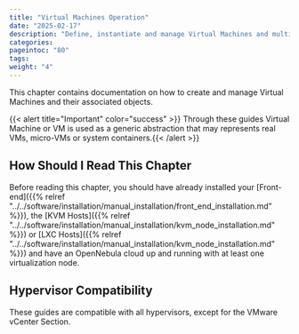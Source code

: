 ```yaml
---
title: "Virtual Machines Operation"
date: "2025-02-17"
description: "Define, instantiate and manage Virtual Machines and multi-VM workflows"
categories:
pageintoc: "80"
tags:
weight: "4"
---
```


<a id="virtual-machines-operation"></a>

<!--# Virtual Machines Operation -->

<a id="vm-management-overview"></a>

<!--# Overview -->

This chapter contains documentation on how to create and manage Virtual Machines and their associated objects.

{{< alert title="Important" color="success" >}}
Through these guides Virtual Machine or VM is used as a generic abstraction that may represents real VMs, micro-VMs or system containers.{{< /alert >}} 

## How Should I Read This Chapter

Before reading this chapter, you should have already installed your [Front-end]({{% relref "../../software/installation/manual_installation/front_end_installation.md" %}}), the [KVM Hosts]({{% relref "../../software/installation/manual_installation/kvm_node_installation.md" %}}) or [LXC Hosts]({{% relref "../../software/installation/manual_installation/kvm_node_installation.md" %}}) and have an OpenNebula cloud up and running with at least one virtualization node.

## Hypervisor Compatibility

These guides are compatible with all hypervisors, except for the VMware vCenter Section.
